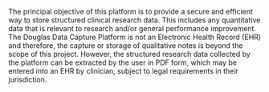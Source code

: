 The principal objective of this platform is to provide a secure and efficient way to store structured clinical research data. This includes any quantitative data that is relevant to research and/or general performance improvement. The Douglas Data Capture Platform is not an Electronic Health Record (EHR) and therefore, the capture or storage of qualitative notes is beyond the scope of this project. However, the structured research data collected by the platform can be extracted by the user in PDF form, which may be entered into an EHR by clinician, subject to legal requirements in their jurisdiction.